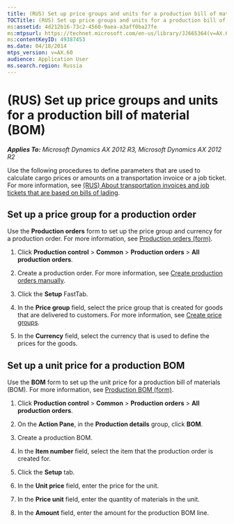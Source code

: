 ```yaml
---
title: (RUS) Set up price groups and units for a production bill of material (BOM)
TOCTitle: (RUS) Set up price groups and units for a production bill of material (BOM)
ms:assetid: 4d212b16-73c2-4560-9aea-a3aff0ba27fe
ms:mtpsurl: https://technet.microsoft.com/en-us/library/JJ665364(v=AX.60)
ms:contentKeyID: 49387453
ms.date: 04/18/2014
mtps_version: v=AX.60
audience: Application User
ms.search.region: Russia
---
```


# (RUS) Set up price groups and units for a production bill of material (BOM) 


_**Applies To:** Microsoft Dynamics AX 2012 R3, Microsoft Dynamics AX 2012 R2_

Use the following procedures to define parameters that are used to calculate cargo prices or amounts on a transportation invoice or a job ticket. For more information, see [(RUS) About transportation invoices and job tickets that are based on bills of lading](rus-about-transportation-invoices-and-job-tickets-that-are-based-on-bills-of-lading.md).

## Set up a price group for a production order

Use the **Production orders** form to set up the price group and currency for a production order. For more information, see [Production orders (form)](https://technet.microsoft.com/en-us/library/aa617966\(v=ax.60\)).

1.  Click **Production control** \> **Common** \> **Production orders** \> **All production orders**.

2.  Create a production order. For more information, see [Create production orders manually](create-production-orders-manually.md).

3.  Click the **Setup** FastTab.

4.  In the **Price group** field, select the price group that is created for goods that are delivered to customers. For more information, see [Create price groups](create-price-groups.md).

5.  In the **Currency** field, select the currency that is used to define the prices for the goods.

## Set up a unit price for a production BOM

Use the **BOM** form to set up the unit price for a production bill of materials (BOM). For more information, see [Production BOM (form)](https://technet.microsoft.com/en-us/library/aa556713\(v=ax.60\)).

1.  Click **Production control** \> **Common** \> **Production orders** \> **All production orders**.

2.  On the **Action Pane**, in the **Production details** group, click **BOM**.

3.  Create a production BOM.

4.  In the **Item number** field, select the item that the production order is created for.

5.  Click the **Setup** tab.

6.  In the **Unit price** field, enter the price for the unit.

7.  In the **Price unit** field, enter the quantity of materials in the unit.

8.  In the **Amount** field, enter the amount for the production BOM line.

  


